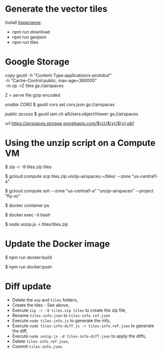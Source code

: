 # Generate the vector tiles

Install [tippecanoe](https://github.com/mapbox/tippecanoe).

- npm run download
- npm run geojson
- npm run tiles

# Google Storage

*copy*
gsutil -h "Content-Type:application/x-protobuf" \
       -h "Cache-Control:public, max-age=360000" \
       -m cp -rZ tiles gs://airspaces

Z = serve file gzip encoded

*enable CORS*
$ gsutil cors set cors.json gs://airspaces

*public access*
$ gsutil iam ch allUsers:objectViewer gs://airspaces

*url*
https://airspaces.storage.googleapis.com/${z}/${x}/${y}.pbf

# Using the unzip script on a Compute VM

$ zip -r -9 tiles.zip tiles

$ gcloud compute scp tiles.zip unzip-airspaces:~/tiles/ --zone "us-central1-a"

$ gcloud compute ssh --zone "us-central1-a" "unzip-airspaces" --project "fly-xc"

$ docker container ps

$ docker exec -it <NAME> bash

$ node unzip.js -i /tiles/tiles.zip

# Update the Docker image

$ npm run docker:build

$ npm run docker:push

# Diff update

- Delete the `asp` and `tiles` folders,
- Create the tiles - See above,
- Execute `zip -r -9 tiles.zip tiles` to create the zip file,
- Rename `tiles-info.json` to `tiles-info.ref.json`
- Execute `node tiles-info.js` to generate the info,
- Execute `node tiles-info-diff.js -r tiles-info.ref.json` to generate the diff,
- Execute `node unzip.js -d tiles-info-diff.json` to apply the diffs,
- Delete `tiles-info.ref.json`,
- Commit `tiles-info.json`.
